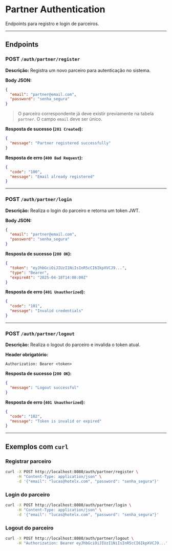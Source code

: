 # Partner Authentication
Endpoints para registro e login de parceiros.

---

## Endpoints

### POST `/auth/partner/register`

**Descrição:** Registra um novo parceiro para autenticação no sistema.

**Body JSON:**

```json
{
  "email": "partner@email.com",
  "password": "senha_segura"
}
```

> O parceiro correspondente já deve existir previamente na tabela `partner`. O campo `email` deve ser único.

**Resposta de sucesso (`201 Created`):**

```json
{
  "message": "Partner registered successfully"
}
```

**Resposta de erro (`400 Bad Request`):**

```json
{
  "code": "100",
  "message": "Email already registered"
}
```

---

### POST `/auth/partner/login`

**Descrição:** Realiza o login do parceiro e retorna um token JWT.

**Body JSON:**

```json
{
  "email": "partner@email.com",
  "password": "senha_segura"
}
```

**Resposta de sucesso (`200 OK`):**

```json
{
  "token": "eyJhbGciOiJIUzI1NiIsInR5cCI6IkpXVCJ9...",
  "type": "Bearer",
  "expireAt": "2025-04-18T14:00:00Z"
}
```

**Resposta de erro (`401 Unauthorized`):**

```json
{
  "code": "101",
  "message": "Invalid credentials"
}
```

---

### POST `/auth/partner/logout`

**Descrição:** Realiza o logout do parceiro e invalida o token atual.

**Header obrigatório:**

```
Authorization: Bearer <token>
```

**Resposta de sucesso (`200 OK`):**

```json
{
  "message": "Logout successful"
}
```

**Resposta de erro (`401 Unauthorized`):**

```json
{
  "code": "102",
  "message": "Token is invalid or expired"
}
```

---

## Exemplos com `curl`

### Registrar parceiro

```bash
curl -X POST http://localhost:8080/auth/partner/register \
     -H "Content-Type: application/json" \
     -d '{"email": "lucas@hotelx.com", "password": "senha_segura"}'
```

### Login do parceiro

```bash
curl -X POST http://localhost:8080/auth/partner/login \
     -H "Content-Type: application/json" \
     -d '{"email": "lucas@hotelx.com", "password": "senha_segura"}'
```

### Logout do parceiro

```bash
curl -X POST http://localhost:8080/auth/partner/logout \
     -H "Authorization: Bearer eyJhbGciOiJIUzI1NiIsInR5cCI6IkpXVCJ9..."
```